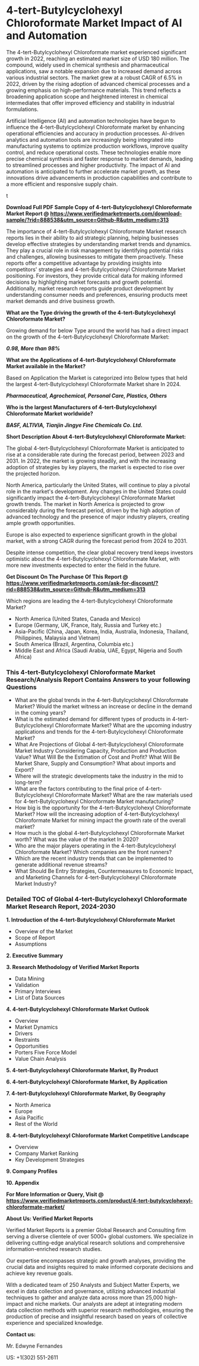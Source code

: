 <meta name="title" content="Global 4-tert-Butylcyclohexyl Chloroformate Market Impact of AI and Automation"><meta name="description" content="The 4-tert-Butylcyclohexyl Chloroformate market experienced significant growth in 2022, reaching an estimated market size of USD 180 million. The compound, widely used"><meta name="title" content="4-tert-Butylcyclohexyl Chloroformate Market Size, Share, Scope, Trends, Growth, Opportunities, Analysis, Forecast"><h1>4-tert-Butylcyclohexyl Chloroformate Market Impact of AI and Automation</h1><p>The 4-tert-Butylcyclohexyl Chloroformate market experienced significant growth in 2022, reaching an estimated market size of USD 180 million. The compound, widely used in chemical synthesis and pharmaceutical applications, saw a notable expansion due to increased demand across various industrial sectors. The market grew at a robust CAGR of 6.5% in 2022, driven by the rising adoption of advanced chemical processes and a growing emphasis on high-performance materials. This trend reflects a broadening application scope and heightened interest in chemical intermediates that offer improved efficiency and stability in industrial formulations.</p><p>Artificial Intelligence (AI) and automation technologies have begun to influence the 4-tert-Butylcyclohexyl Chloroformate market by enhancing operational efficiencies and accuracy in production processes. AI-driven analytics and automation tools are increasingly being integrated into manufacturing systems to optimize production workflows, improve quality control, and reduce operational costs. These technologies enable more precise chemical synthesis and faster response to market demands, leading to streamlined processes and higher productivity. The impact of AI and automation is anticipated to further accelerate market growth, as these innovations drive advancements in production capabilities and contribute to a more efficient and responsive supply chain.</p>t</p><p id="" class=""><strong>Download Full PDF Sample Copy of 4-tert-Butylcyclohexyl Chloroformate Market Report @ <a href="https://www.verifiedmarketreports.com/download-sample/?rid=888538&utm_source=Github-R&utm_medium=313" target="_blank">https://www.verifiedmarketreports.com/download-sample/?rid=888538&utm_source=Github-R&utm_medium=313</a></strong></p><p>The importance of&nbsp;4-tert-Butylcyclohexyl Chloroformate Market research reports lies in their ability to aid strategic planning, helping businesses develop effective strategies by understanding market trends and dynamics. They play a crucial role in risk management by identifying potential risks and challenges, allowing businesses to mitigate them proactively. These reports offer a competitive advantage by providing insights into competitors' strategies and 4-tert-Butylcyclohexyl Chloroformate Market positioning. For investors, they provide critical data for making informed decisions by highlighting market forecasts and growth potential. Additionally, market research reports guide product development by understanding consumer needs and preferences, ensuring products meet market demands and drive business growth.</p><p><strong>What are the&nbsp;Type driving the growth of the 4-tert-Butylcyclohexyl Chloroformate Market?</strong></p><p id="" class="">Growing demand for below Type around the world has had a direct impact on the growth of the 4-tert-Butylcyclohexyl Chloroformate Market:</p><em><strong>0.98, More than 98%</strong></em></p><strong>What are the&nbsp;Applications&nbsp;of 4-tert-Butylcyclohexyl Chloroformate Market available in the Market?</strong></p><p id="" class="">Based on Application the Market is categorized into Below types that held the largest 4-tert-Butylcyclohexyl Chloroformate Market share In 2024.</p><em><strong>Pharmaceutical, Agrochemical, Personal Care, Plastics, Others</strong></em></p><strong>Who is the largest Manufacturers of 4-tert-Butylcyclohexyl Chloroformate Market worldwide?</strong></p><p><em><strong>BASF, ALTIVIA, Tianjin Jingye Fine Chemicals Co. Ltd.</strong></em></p><p id="" class=""><strong>Short Description About 4-tert-Butylcyclohexyl Chloroformate Market:</strong></p><p>The global 4-tert-Butylcyclohexyl Chloroformate Market is anticipated to rise at a considerable rate during the forecast period, between 2023 and 2031. In 2022, the market is growing steadily, and with the increasing adoption of strategies by key players, the market is expected to rise over the projected horizon.</p><p>North America, particularly the United States, will continue to play a pivotal role in the market's development. Any changes in the United States could significantly impact the 4-tert-Butylcyclohexyl Chloroformate Market growth trends. The market in North America is projected to grow considerably during the forecast period, driven by the high adoption of advanced technology and the presence of major industry players, creating ample growth opportunities.</p><p>Europe is also expected to experience significant growth in the global market, with a strong CAGR during the forecast period from 2024 to 2031.</p><p>Despite intense competition, the clear global recovery trend keeps investors optimistic about the 4-tert-Butylcyclohexyl Chloroformate Market, with more new investments expected to enter the field in the future.</p><p id="" class=""><strong>Get Discount On The Purchase Of This Report @ <a href="https://www.verifiedmarketreports.com/ask-for-discount/?rid=888538&utm_source=Github-R&utm_medium=313" target="_blank">https://www.verifiedmarketreports.com/ask-for-discount/?rid=888538&utm_source=Github-R&utm_medium=313</a></strong></p>Which regions are leading the 4-tert-Butylcyclohexyl Chloroformate Market?</p><ul><li>North America (United States, Canada and Mexico)</li><li>Europe (Germany, UK, France, Italy, Russia and Turkey etc.)</li><li>Asia-Pacific (China, Japan, Korea, India, Australia, Indonesia, Thailand, Philippines, Malaysia and Vietnam)</li><li>South America (Brazil, Argentina, Columbia etc.)</li><li>Middle East and Africa (Saudi Arabia, UAE, Egypt, Nigeria and South Africa)</li></ul><h3 id="" class="">This 4-tert-Butylcyclohexyl Chloroformate Market Research/Analysis Report Contains Answers to your following Questions</h3><ul><li>What are the global trends in the 4-tert-Butylcyclohexyl Chloroformate Market? Would the market witness an increase or decline in the demand in the coming years?</li><li>What is the estimated demand for different types of products in 4-tert-Butylcyclohexyl Chloroformate Market? What are the upcoming industry applications and trends for the 4-tert-Butylcyclohexyl Chloroformate Market?</li><li>What Are Projections of Global 4-tert-Butylcyclohexyl Chloroformate Market Industry Considering Capacity, Production and Production Value? What Will Be the Estimation of Cost and Profit? What Will Be Market Share, Supply and Consumption? What about imports and Export?</li><li>Where will the strategic developments take the industry in the mid to long-term?</li><li>What are the factors contributing to the final price of 4-tert-Butylcyclohexyl Chloroformate Market? What are the raw materials used for 4-tert-Butylcyclohexyl Chloroformate Market manufacturing?</li><li>How big is the opportunity for the 4-tert-Butylcyclohexyl Chloroformate Market? How will the increasing adoption of 4-tert-Butylcyclohexyl Chloroformate Market for mining impact the growth rate of the overall market?</li><li>How much is the global 4-tert-Butylcyclohexyl Chloroformate Market worth? What was the value of the market In 2020?</li><li>Who are the major players operating in the 4-tert-Butylcyclohexyl Chloroformate Market? Which companies are the front runners?</li><li>Which are the recent industry trends that can be implemented to generate additional revenue streams?</li><li>What Should Be Entry Strategies, Countermeasures to Economic Impact, and Marketing Channels for 4-tert-Butylcyclohexyl Chloroformate Market Industry?</li></ul><h3 id="" class="">Detailed TOC of Global 4-tert-Butylcyclohexyl Chloroformate Market Research Report, 2024-2030</h3><p id="" class=""><strong>1. Introduction of the 4-tert-Butylcyclohexyl Chloroformate Market</strong></p><ul><li>Overview of the Market</li><li>Scope of Report</li><li>Assumptions</li></ul><p id="" class=""><strong>2. Executive Summary</strong></p><p id="" class=""><strong>3. Research Methodology of Verified Market Reports</strong></p><ul><li>Data Mining</li><li>Validation</li><li>Primary Interviews</li><li>List of Data Sources</li></ul><p id="" class=""><strong>4. 4-tert-Butylcyclohexyl Chloroformate Market Outlook</strong></p><ul><li>Overview</li><li>Market Dynamics</li><li>Drivers</li><li>Restraints</li><li>Opportunities</li><li>Porters Five Force Model</li><li>Value Chain Analysis</li></ul><p id="" class=""><strong>5. 4-tert-Butylcyclohexyl Chloroformate Market, By Product</strong></p><p id="" class=""><strong>6. 4-tert-Butylcyclohexyl Chloroformate Market, By Application</strong></p><p id="" class=""><strong>7. 4-tert-Butylcyclohexyl Chloroformate Market, By Geography</strong></p><ul><li>North America</li><li>Europe</li><li>Asia Pacific</li><li>Rest of the World</li></ul><p id="" class=""><strong>8. 4-tert-Butylcyclohexyl Chloroformate Market Competitive Landscape</strong></p><ul><li>Overview</li><li>Company Market Ranking</li><li>Key Development Strategies</li></ul><p id="" class=""><strong>9. Company Profiles</strong></p><p id="" class=""><strong>10. Appendix</strong></p><p id="" class=""><strong>For More Information or Query, Visit @ <a href="https://www.verifiedmarketreports.com/product/4-tert-butylcyclohexyl-chloroformate-market/" target="_blank">https://www.verifiedmarketreports.com/product/4-tert-butylcyclohexyl-chloroformate-market/</a></strong></p><p id="" class=""><strong>About Us: Verified Market Reports</strong></p><p id="" class="">Verified Market Reports is a premier Global Research and Consulting firm serving a diverse clientele of over 5000+ global customers. We specialize in delivering cutting-edge analytical research solutions and comprehensive information-enriched research studies.</p><p id="" class="">Our expertise encompasses strategic and growth analyses, providing the crucial data and insights required to make informed corporate decisions and achieve key revenue goals.</p><p id="" class="">With a dedicated team of 250 Analysts and Subject Matter Experts, we excel in data collection and governance, utilizing advanced industrial techniques to gather and analyze data across more than 25,000 high-impact and niche markets. Our analysts are adept at integrating modern data collection methods with superior research methodologies, ensuring the production of precise and insightful research based on years of collective experience and specialized knowledge.</p><p id="" class=""><strong>Contact us:</strong></p><p id="" class="">Mr. Edwyne Fernandes</p><p id="" class="">US: +1(302) 551-2611</p>